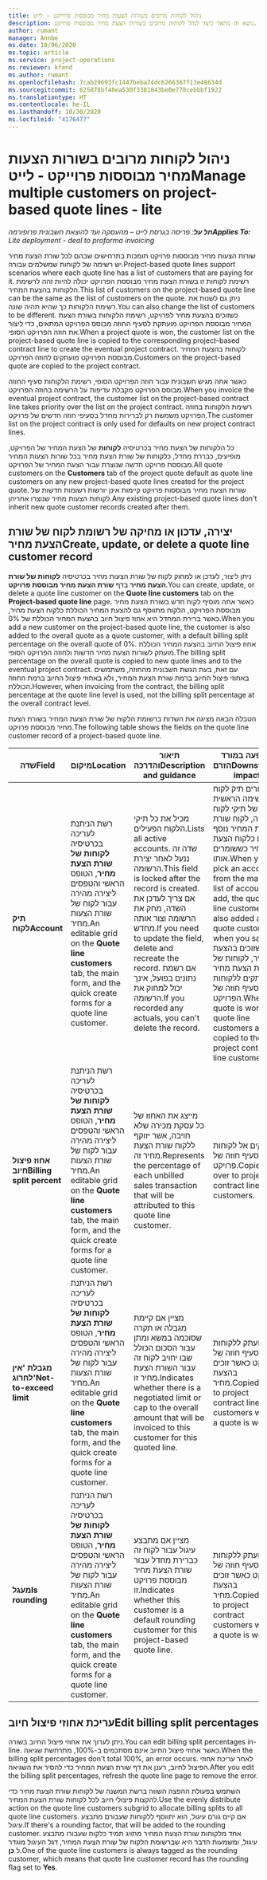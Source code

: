 ```yaml
---
title: ניהול לקוחות מרובים בשורות הצעות מחיר מבוססות פרוייקט - לייט
description: נושא זה מתאר כיצד לנהל לקוחות מרובים בשורות הצעת מחיר מבוססות פרויקט.
author: rumant
manager: Annbe
ms.date: 10/06/2020
ms.topic: article
ms.service: project-operations
ms.reviewer: kfend
ms.author: rumant
ms.openlocfilehash: 7cab29693fc1447beba74dc6266367f13e48634d
ms.sourcegitcommit: 625878bf48ea530f3381843be0e778cebbbf1922
ms.translationtype: HT
ms.contentlocale: he-IL
ms.lasthandoff: 10/30/2020
ms.locfileid: "4176477"
---
```

# <a name="manage-multiple-customers-on-project-based-quote-lines---lite"></a><span data-ttu-id="cf4f1-103">ניהול לקוחות מרובים בשורות הצעות מחיר מבוססות פרוייקט - לייט</span><span class="sxs-lookup"><span data-stu-id="cf4f1-103">Manage multiple customers on project-based quote lines - lite</span></span>

<span data-ttu-id="cf4f1-104">_**חל על**: פריסה בגרסת לייט – מהעסקה ועד להוצאת חשבונית פרופורמה_</span><span class="sxs-lookup"><span data-stu-id="cf4f1-104">_**Applies To:** Lite deployment - deal to proforma invoicing_</span></span>

<span data-ttu-id="cf4f1-105">שורות הצעות מחיר מבוססות פרויקט תומכות בתרחישים שבהם לכל שורת הצעת מחיר יש רשימה של לקוחות שמשלמים עבורה.</span><span class="sxs-lookup"><span data-stu-id="cf4f1-105">Project-based quote lines support scenarios where each quote line has a list of customers that are paying for it.</span></span> <span data-ttu-id="cf4f1-106">רשימת לקוחות זו בשורת הצעת מחיר מבוססת הפרויקט יכולה להיות זהה לרשימת הלקוחות בהצעת המחיר.</span><span class="sxs-lookup"><span data-stu-id="cf4f1-106">This list of customers on the project-based quote line can be the same as the list of customers on the quote.</span></span> <span data-ttu-id="cf4f1-107">ניתן גם לשנות את רשימת הלקוחות כך שהיא תהיה שונה.</span><span class="sxs-lookup"><span data-stu-id="cf4f1-107">You can also change the list of customers to be different.</span></span> <span data-ttu-id="cf4f1-108">כשזוכים בהצעת מחיר לפרויקט, רשימת הלקוחות בשורת הצעת המחיר מבוססת הפרויקט מועתקת לסעיף החוזה מבוסס הפרויקט המתאים, כדי ליצור את חוזה הפרויקט הסופי.</span><span class="sxs-lookup"><span data-stu-id="cf4f1-108">When a project quote is won, the customer list on the project-based quote line is copied to the corresponding project–based contract line to create the eventual project contract.</span></span> <span data-ttu-id="cf4f1-109">לקוחות בהצעת המחיר מבוססת הפרויקט מועתקים לחוזה הפרויקט.</span><span class="sxs-lookup"><span data-stu-id="cf4f1-109">Customers on the project-based quote are copied to the project contract.</span></span>

<span data-ttu-id="cf4f1-110">כאשר אתה מגיש חשבונית עבור חוזה הפרויקט הסופי, רשימת הלקוחות סעיף החוזה מבוסס הפרויקט מקבלת עדיפות על הרשימה בחוזה הפרויקט.</span><span class="sxs-lookup"><span data-stu-id="cf4f1-110">When you invoice the eventual project contract, the customer list on the project-based contract line takes priority over the list on the project contract.</span></span> <span data-ttu-id="cf4f1-111">רשימת הלקוחות בחוזה הפרויקט משמשת רק לברירות מחדל בסעיפי חוזה חדשים של פרויקט.</span><span class="sxs-lookup"><span data-stu-id="cf4f1-111">The customer list on the project contract is only used for defaults on new project contract lines.</span></span>

<span data-ttu-id="cf4f1-112">כל הלקוחות של הצעת מחיר בכרטיסיה **לקוחות** של הצעת המחיר של הפרויקט, מופיעים, כבררת מחדל, כלקוחות של שורת הצעת מחיר בכל שורות הצעות המחיר מבוססת פרויקט חדשה שנוצרת עבור הצעת המחיר של הפרויקט.</span><span class="sxs-lookup"><span data-stu-id="cf4f1-112">All quote customers on the **Customers** tab of the project quote default as quote line customers on any new project-based quote lines created for the project quote.</span></span> <span data-ttu-id="cf4f1-113">שורות הצעת מחיר מבוססות פרויקט קיימות אינן יורשות רשומות חדשות של לקוחות הצעות מחיר שנוצרו אחריהן.</span><span class="sxs-lookup"><span data-stu-id="cf4f1-113">Any existing project-based quote lines don't inherit new quote customer records created after them.</span></span>

## <a name="create-update-or-delete-a-quote-line-customer-record"></a><span data-ttu-id="cf4f1-114">יצירה, עדכון או מחיקה של רשומת לקוח של שורת הצעת מחיר</span><span class="sxs-lookup"><span data-stu-id="cf4f1-114">Create, update, or delete a quote line customer record</span></span>

<span data-ttu-id="cf4f1-115">ניתן ליצור, לעדכן או למחוק לקוח של שורת הצעות מחיר בכרטיסיה **לקוחות של שורת הצעת מחיר** בדף **שורת הצעת מחיר מבוססת פרויקט**.</span><span class="sxs-lookup"><span data-stu-id="cf4f1-115">You can create, update, or delete a quote line customer on the **Quote line customers** tab on the **Project-based quote line** page.</span></span> <span data-ttu-id="cf4f1-116">כאשר אתה מוסיף לקוח חדש בשורת הצעת מחיר מבוססת הפרויקט, הלקוח מתווסף גם להצעת המחיר הכוללת כלקוח הצעת מחיר, כאשר ברירת המחדל היא אחוז פיצול חיוב בהצעת המחיר הכוללת של 0%.</span><span class="sxs-lookup"><span data-stu-id="cf4f1-116">When you add a new customer on the project-based quote line, the customer is also added to the overall quote as a quote customer, with a default billing split percentage on the overall quote of 0%.</span></span> <span data-ttu-id="cf4f1-117">אחוז פיצול החיוב בהצעת המחיר הכוללת מועתק לשורות הצעת מחיר חדשות ולחוזה הפרויקט הסופי.</span><span class="sxs-lookup"><span data-stu-id="cf4f1-117">The billing split percentage on the overall quote is copied to new quote lines and to the eventual project contract.</span></span> <span data-ttu-id="cf4f1-118">עם זאת, בעת הגשת חשבונית מהחוזה, משתמשים באחוזי פיצול החיוב ברמת שורת הצעת המחיר, ולא באחוזי פיצול החיוב ברמת החוזה הכוללת.</span><span class="sxs-lookup"><span data-stu-id="cf4f1-118">However, when invoicing from the contract, the billing split percentage at the quote line level is used, not the billing split percentage at the overall contract level.</span></span> 

<span data-ttu-id="cf4f1-119">הטבלה הבאה מציגה את השדות ברשומת הלקוח של שורת הצעת המחיר בשורת הצעת מחיר מבוססת פרויקט.</span><span class="sxs-lookup"><span data-stu-id="cf4f1-119">The following table shows the fields on the quote line customer record of a project-based quote line.</span></span>

| <span data-ttu-id="cf4f1-120">שדה</span><span class="sxs-lookup"><span data-stu-id="cf4f1-120">Field</span></span> | <span data-ttu-id="cf4f1-121">מיקום</span><span class="sxs-lookup"><span data-stu-id="cf4f1-121">Location</span></span> | <span data-ttu-id="cf4f1-122">תיאור והדרכה</span><span class="sxs-lookup"><span data-stu-id="cf4f1-122">Description and guidance</span></span> | <span data-ttu-id="cf4f1-123">השפעה במורד הזרם</span><span class="sxs-lookup"><span data-stu-id="cf4f1-123">Downstream impact</span></span> |
| --- | --- | --- | --- |
| <span data-ttu-id="cf4f1-124">**תיק לקוח**</span><span class="sxs-lookup"><span data-stu-id="cf4f1-124">**Account**</span></span> | <span data-ttu-id="cf4f1-125">רשת הניתנת לעריכה בכרטיסיה **לקוחות של שורת הצעת מחיר**, הטופס הראשי והטפסים ליצירה מהירה עבור לקוח של שורת הצעות מחיר.</span><span class="sxs-lookup"><span data-stu-id="cf4f1-125">An editable grid on the **Quote line customers** tab, the main form, and the quick create forms for a quote line customer.</span></span> | <span data-ttu-id="cf4f1-126">מכיל את כל תיקי הלקוח הפעילים.</span><span class="sxs-lookup"><span data-stu-id="cf4f1-126">Lists all active accounts.</span></span> <span data-ttu-id="cf4f1-127">שדה זה ננעל לאחר יצירת הרשומה.</span><span class="sxs-lookup"><span data-stu-id="cf4f1-127">This field is locked after the record is created.</span></span> <span data-ttu-id="cf4f1-128">אם צריך לעדכן את השדה, מחק את הרשומה וצור אותה מחדש.</span><span class="sxs-lookup"><span data-stu-id="cf4f1-128">If you need to update the field, delete and recreate the record.</span></span> <span data-ttu-id="cf4f1-129">אם רשמת נתונים בפועל, אינך יכול למחוק את הרשומה.</span><span class="sxs-lookup"><span data-stu-id="cf4f1-129">If you recorded any actuals, you can't delete the record.</span></span> | <span data-ttu-id="cf4f1-130">כשבוחרים תיק לקוח מהרשימה הראשית של תיקי לקוח להוספה, לקוח שורת הצעת המחיר נוסף גם כלקוח הצעת מחיר כששומרים אותו.</span><span class="sxs-lookup"><span data-stu-id="cf4f1-130">When you pick an account from the master list of accounts to add, the quote line customer is also added as a quote customer when you save it.</span></span> <span data-ttu-id="cf4f1-131">כשזוכים בהצעת מחיר, לקוחות של שורת הצעת מחיר מועתקים ללקוחות סעיף חוזה של הפרויקט.</span><span class="sxs-lookup"><span data-stu-id="cf4f1-131">When a quote is won, quote line customers are copied to the project contract line customers.</span></span> |
| <span data-ttu-id="cf4f1-132">**אחוז פיצול חיוב**</span><span class="sxs-lookup"><span data-stu-id="cf4f1-132">**Billing split percent**</span></span> | <span data-ttu-id="cf4f1-133">רשת הניתנת לעריכה בכרטיסיה **לקוחות של שורת הצעת מחיר**, הטופס הראשי והטפסים ליצירה מהירה עבור לקוח של שורת הצעות מחיר.</span><span class="sxs-lookup"><span data-stu-id="cf4f1-133">An editable grid on the **Quote line customers** tab, the main form, and the quick create forms for a quote line customer.</span></span> | <span data-ttu-id="cf4f1-134">מייצג את האחוז של כל עסקת מכירה שלא חויבה, אשר יזוקף ללקוח שורת הצעת מחיר זה.</span><span class="sxs-lookup"><span data-stu-id="cf4f1-134">Represents the percentage of each unbilled sales transaction that will be attributed to this quote line customer.</span></span> | <span data-ttu-id="cf4f1-135">מועתקים אל לקוחות של סעיף חוזה של פרויקט.</span><span class="sxs-lookup"><span data-stu-id="cf4f1-135">Copied over to project contract line customers.</span></span> |
| <span data-ttu-id="cf4f1-136">**מגבלת 'אין לחרוג'**</span><span class="sxs-lookup"><span data-stu-id="cf4f1-136">**Not-to-exceed limit**</span></span> | <span data-ttu-id="cf4f1-137">רשת הניתנת לעריכה בכרטיסיה **לקוחות של שורת הצעת מחיר**, הטופס הראשי והטפסים ליצירה מהירה עבור לקוח של שורת הצעות מחיר.</span><span class="sxs-lookup"><span data-stu-id="cf4f1-137">An editable grid on the **Quote line customers** tab, the main form, and the quick create forms for a quote line customer.</span></span> | <span data-ttu-id="cf4f1-138">מציין אם קיימת מגבלה או תקרה שסוכמה במשא ומתן עבור הסכום הכולל שבו יחויב לקוח זה עבור השורת הצעת מחיר זו.</span><span class="sxs-lookup"><span data-stu-id="cf4f1-138">Indicates whether there is a negotiated limit or cap to the overall amount that will be invoiced to this customer for this quoted line.</span></span> | <span data-ttu-id="cf4f1-139">מועתק ללקוחות סעיף חוזה של פרויקט כאשר זוכים בהצעת מחיר.</span><span class="sxs-lookup"><span data-stu-id="cf4f1-139">Copied over to project contract line customers when a quote is won.</span></span> |
| <span data-ttu-id="cf4f1-140">**מעגל**</span><span class="sxs-lookup"><span data-stu-id="cf4f1-140">**Is rounding**</span></span> | <span data-ttu-id="cf4f1-141">רשת הניתנת לעריכה בכרטיסיה **לקוחות של שורת הצעת מחיר**, הטופס הראשי והטפסים ליצירה מהירה עבור לקוח של שורת הצעות מחיר.</span><span class="sxs-lookup"><span data-stu-id="cf4f1-141">An editable grid on the **Quote line customers** tab, the main form, and the quick create forms for a quote line customer.</span></span> | <span data-ttu-id="cf4f1-142">מציין אם מתבצע עיגול עבור לקוח זה כברירת מחדל עבור שורת הצעת מחיר מבוססת פרויקט זו.</span><span class="sxs-lookup"><span data-stu-id="cf4f1-142">Indicates whether this customer is a default rounding customer for this project-based quote line.</span></span> | <span data-ttu-id="cf4f1-143">מועתק ללקוחות סעיף חוזה של פרויקט כאשר זוכים בהצעת מחיר.</span><span class="sxs-lookup"><span data-stu-id="cf4f1-143">Copied over to project contract customers when a quote is won.</span></span> |

## <a name="edit-billing-split-percentages"></a><span data-ttu-id="cf4f1-144">עריכת אחוזי פיצול חיוב</span><span class="sxs-lookup"><span data-stu-id="cf4f1-144">Edit billing split percentages</span></span>

<span data-ttu-id="cf4f1-145">ניתן לערוך את אחוזי פיצול החיוב בשורה.</span><span class="sxs-lookup"><span data-stu-id="cf4f1-145">You can edit billing split percentages in-line.</span></span> <span data-ttu-id="cf4f1-146">כאשר אחוזי פיצול החיוב אינם מסתכמים ב-100%, מתרחשת שגיאה.</span><span class="sxs-lookup"><span data-stu-id="cf4f1-146">When the billing split percentages don't total 100%, an error occurs.</span></span> <span data-ttu-id="cf4f1-147">לאחר עריכת אחוזי הפיצול לחיוב, רענן את דף שורת הצעת המחיר כדי להסיר את השגיאה.</span><span class="sxs-lookup"><span data-stu-id="cf4f1-147">After you edit the billing split percentages, refresh the quote line page to remove the error.</span></span>

<span data-ttu-id="cf4f1-148">השתמש בפעולת ההפצה השווה ברשת המשנה של לקוחות שורת הצעת מחיר כדי להקצות פיצולי חיוב לכל לקוחות שורת הצעת המחיר.</span><span class="sxs-lookup"><span data-stu-id="cf4f1-148">Use the evenly distribute action on the quote line customers subgrid to allocate billing splits to all quote line customers.</span></span> <span data-ttu-id="cf4f1-149">אם קיים גורם עיגול, הוא יתווסף ללקוחות שעבורם מתבצע עיגול.</span><span class="sxs-lookup"><span data-stu-id="cf4f1-149">If there's a rounding factor, that will be added to the rounding customer.</span></span> <span data-ttu-id="cf4f1-150">אחד מלקוחות שורת הצעת המחיר מתויג תמיד כלקוח שעבורו מתבצע עיגול, ומשמעות הדבר היא שברשומת הלקוח של שורת הצעת המחיר,  דגל העיגול מוגדר ל **כן**.</span><span class="sxs-lookup"><span data-stu-id="cf4f1-150">One of the quote line customers is always tagged as the rounding customer, which means that quote line customer record has the rounding flag set to **Yes**.</span></span> 
